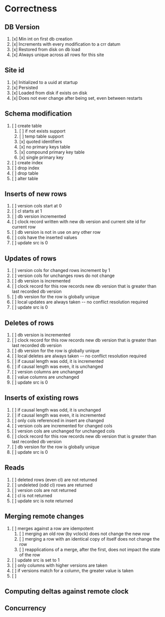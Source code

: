 # Correctness

## DB Version

1. [x] Min int on first db creation
2. [x] Increments with every modification to a crr datum
3. [x] Restored from disk on db load
4. [x] Always unique across all rows for this site

## Site id

1. [x] Initialized to a uuid at startup
2. [x] Persisted
3. [x] Loaded from disk if exists on disk
4. [x] Does not ever change after being set, even between restarts

## Schema modification

1. [ ] create table
   1. [ ] if not exists support
   2. [ ] temp table support
   3. [x] quoted identifiers
   4. [x] no primary keys table
   5. [x] compound primary key table
   6. [x] single primary key
2. [ ] create index
3. [ ] drop index
4. [ ] drop table
5. [ ] alter table

## Inserts of new rows

1. [ ] version cols start at 0
2. [ ] cl starts at 1
3. [ ] db version incremented
4. [ ] clock record written with new db version and current site id for current row
5. [ ] db version is not in use on any other row
6. [ ] cols have the inserted values
7. [ ] update src is 0

## Updates of rows

1. [ ] version cols for changed rows increment by 1
2. [ ] version cols for unchanges rows do not change
3. [ ] db version is incremented
4. [ ] clock record for this row records new db version that is greater than last recorded db version
5. [ ] db version for the row is globally unique
6. [ ] local updates are always taken -- no conflict resolution required
7. [ ] update src is 0

## Deletes of rows

1. [ ] db version is incremented
2. [ ] clock record for this row records new db version that is greater than last recorded db version
3. [ ] db version for the row is globally unique
4. [ ] local deletes are always taken -- no conflict resolution required
5. [ ] if causal length was odd, it is incremented
6. [ ] if causal length was even, it is unchanged
7. [ ] version columns are unchanged
8. [ ] value columns are unchanged
9. [ ] update src is 0

## Inserts of existing rows

1. [ ] if causal length was odd, it is unchanged
2. [ ] if causal length was even, it is incremented
3. [ ] only cols referenced in insert are changed
4. [ ] version cols are incremented for changed cols
5. [ ] version cols are unchanged for unchanged cols
6. [ ] clock record for this row records new db version that is greater than last recorded db version
7. [ ] db version for the row is globally unique
8. [ ] update src is 0

## Reads

1. [ ] deleted rows (even cl) are not returned
2. [ ] undeleted (odd cl) rows are returned
3. [ ] version cols are not returned
4. [ ] cl is not returned
5. [ ] update src is note returned

## Merging remote changes

1. [ ] merges against a row are idempotent
    1. [ ] merging an old row (by vclock) does not change the new row
    2. [ ] merging a row with an identical copy of itself does not change the row
    3. [ ] reapplications of a merge, after the first, does not impact the state of the row
2. [ ] update src is set to 1
3. [ ] only columns with higher versions are taken
4. [ ] if versions match for a column, the greater value is taken
5. [ ]

## Computing deltas against remote clock

## Concurrency
